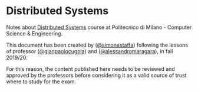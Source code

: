 # Distributed Systems
Notes about [Distributed Systems](https://www11.ceda.polimi.it/schedaincarico/schedaincarico/controller/scheda_pubblica/SchedaPublic.do?&evn_default=evento&c_classe=712274&polij_device_category=DESKTOP&__pj0=0&__pj1=357e65c72c2823a6fe58863d71f21cd9) course at Politecnico di Milano - Computer Science &amp; Engineering.

This document has been created by ([@simonestaffa](https://www.github.com/simonestaffa)) following the lessons of professor ([@gianpaolocugola](https://www.github.com/cugola)) and ([@alessandromaragara](https://www.github.com/margara)), in fall 2019/20.

For this reason, the content published here needs to be reviewed and approved by the professors before considering it as a valid source of trust where to study for the exam.
